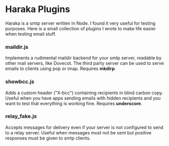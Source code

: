 Haraka Plugins
==============

Haraka is a smtp server written in Node. I found it very useful for testing purposes. Here is a small collection of plugins I wrote to make life easier when testing email stuff.

### maildir.js
Implements a rudimental maildir backend for your smtp server, readable by other mail servers, like Dovecot.
The third party server can be used to serve emails to clients using pop or imap. Requires <strong>mkdirp</strong>.

### showbcc.js
Adds a custom header ("X-bcc") containing recipients in blind carbon copy. Useful when you have apps sending emails with hidden recipients and you want to test that everything is working fine.
Requires <strong>underscore</strong>.

### relay_fake.js
Accepts messages for delivery even if your server is not configured to send to a relay server. Useful when messages must not be sent but positive responses must be given to smtp clients.
